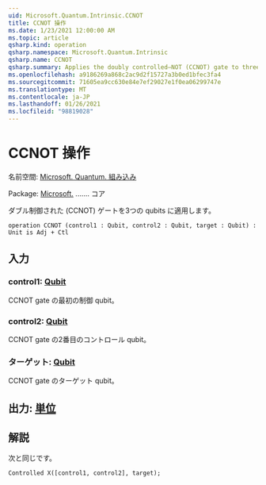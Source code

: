```yaml
---
uid: Microsoft.Quantum.Intrinsic.CCNOT
title: CCNOT 操作
ms.date: 1/23/2021 12:00:00 AM
ms.topic: article
qsharp.kind: operation
qsharp.namespace: Microsoft.Quantum.Intrinsic
qsharp.name: CCNOT
qsharp.summary: Applies the doubly controlled–NOT (CCNOT) gate to three qubits.
ms.openlocfilehash: a9186269a868c2ac9d2f15727a3b0ed1bfec3fa4
ms.sourcegitcommit: 71605ea9cc630e84e7ef29027e1f0ea06299747e
ms.translationtype: MT
ms.contentlocale: ja-JP
ms.lasthandoff: 01/26/2021
ms.locfileid: "98819028"
---
```

# <a name="ccnot-operation"></a>CCNOT 操作

名前空間: [Microsoft. Quantum. 組み込み](xref:Microsoft.Quantum.Intrinsic)

Package: [Microsoft.](https://nuget.org/packages/Microsoft.Quantum.QSharp.Core) ....... コア


ダブル制御された (CCNOT) ゲートを3つの qubits に適用します。

```qsharp
operation CCNOT (control1 : Qubit, control2 : Qubit, target : Qubit) : Unit is Adj + Ctl
```


## <a name="input"></a>入力

### <a name="control1--qubit"></a>control1: [Qubit](xref:microsoft.quantum.lang-ref.qubit)

CCNOT gate の最初の制御 qubit。


### <a name="control2--qubit"></a>control2: [Qubit](xref:microsoft.quantum.lang-ref.qubit)

CCNOT gate の2番目のコントロール qubit。


### <a name="target--qubit"></a>ターゲット: [Qubit](xref:microsoft.quantum.lang-ref.qubit)

CCNOT gate のターゲット qubit。



## <a name="output--unit"></a>出力: [単位](xref:microsoft.quantum.lang-ref.unit)



## <a name="remarks"></a>解説

次と同じです。

```qsharp
Controlled X([control1, control2], target);
```